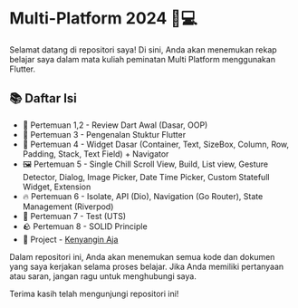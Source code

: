 # Multi-Platform 2024 📱💻
Selamat datang di repositori saya! Di sini, Anda akan menemukan rekap belajar saya dalam mata kuliah peminatan Multi Platform menggunakan Flutter.

## 📚 Daftar Isi
- 📝 Pertemuan 1,2 - Review Dart Awal (Dasar, OOP)
- 🧱 Pertemuan 3 - Pengenalan Stuktur Flutter
- 🔢 Pertemuan 4 - Widget Dasar (Container, Text, SizeBox, Column, Row, Padding, Stack, Text Field) + Navigator
- 🖼️ Pertemuan 5 - Single Chill Scroll View, Build, List view, Gesture Detector, Dialog,
  Image Picker, Date Time Picker, Custom Statefull Widget, Extension
- 🔥 Pertemuan 6 - Isolate, API (Dio), Navigation (Go Router), State Management (Riverpod)
- 📄 Pertemuan 7 - Test (UTS)
- 🪨 Pertemuan 8 - SOLID Principle
- 🍉 Project - [Kenyangin Aja](https://github.com/Elmosius/Kenyangin-Aja)


Dalam repositori ini, Anda akan menemukan semua kode dan dokumen yang saya kerjakan selama proses belajar. Jika Anda memiliki pertanyaan atau saran, jangan ragu untuk menghubungi saya.

Terima kasih telah mengunjungi repositori ini!
